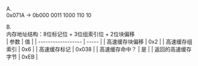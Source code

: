 A. <br/>
0x071A -> 0b000 0011 1000 110 10 <br/>

B. <br/>
内存地址结构：8位标记位 + 3位组索引位 + 2位块偏移 <br/>
| 参数               | 值    |
| ------------------ | ----- |
| 高速缓存块偏移     | 0x2   |
| 高速缓存组索引     | 0x6   |
| 高速缓存标记       | 0x038 |
| 高速缓存命中？     | 是    |
| 返回的高速缓存字节 | 0xEB  |